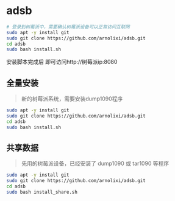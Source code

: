 # adsb

``` bash 
# 登录到树莓派中，需要确认树莓派设备可以正常访问互联网
sudo apt -y install git
sudo git clone https://github.com/arnolixi/adsb.git
cd adsb
sudo bash install.sh
```

安装脚本完成后 即可访问http://树莓派ip:8080

## 全量安装
> 新的树莓派系统，需要安装dump1090程序
```bash
sudo apt -y install git
sudo git clone https://github.com/arnolixi/adsb.git
cd adsb
sudo bash install.sh
```

## 共享数据
> 先用的树莓派设备，已经安装了 dump1090 或 tar1090 等程序

```bash
sudo apt -y install git
sudo git clone https://github.com/arnolixi/adsb.git
cd adsb
sudo bash install_share.sh
```
